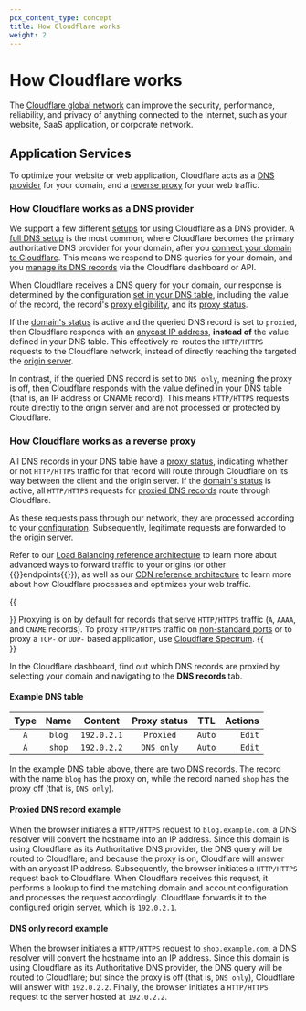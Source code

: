 ```yaml
---
pcx_content_type: concept
title: How Cloudflare works
weight: 2
---
```


# How Cloudflare works

The [Cloudflare global network](https://www.cloudflare.com/network/) can improve the security, performance, reliability, and privacy of anything connected to the Internet, such as your website, SaaS application, or corporate network.

## Application Services

To optimize your website or web application, Cloudflare acts as a [DNS provider](https://www.cloudflare.com/learning/dns/what-is-dns/) for your domain, and a [reverse proxy](https://www.cloudflare.com/learning/cdn/glossary/reverse-proxy/) for your web traffic.

### How Cloudflare works as a DNS provider

We support a few different [setups](/dns/zone-setups/) for using Cloudflare as a DNS provider. A [full DNS setup](/dns/zone-setups/full-setup/) is the most common, where Cloudflare becomes the primary authoritative DNS provider for your domain, after you [connect your domain to Cloudflare](/fundamentals/setup/manage-domains/connect-your-domain/). This means we respond to DNS queries for your domain, and you [manage its DNS records](/dns/manage-dns-records/how-to/create-dns-records/) via the Cloudflare dashboard or API.

When Cloudflare receives a DNS query for your domain, our response is determined by the configuration [set in your DNS table](/dns/manage-dns-records/how-to/create-dns-records/), including the value of the record, the record's [proxy eligibility](/dns/manage-dns-records/reference/proxied-dns-records/#proxy-eligibility), and its [proxy status](/dns/manage-dns-records/reference/proxied-dns-records/).

If the [domain's status](/dns/zone-setups/reference/domain-status/) is active and the queried DNS record is set to `proxied`, then Cloudflare responds with an [anycast IP address](/fundamentals/concepts/cloudflare-ip-addresses/), **instead of** the value defined in your DNS table. This effectively re-routes the `HTTP/HTTPS` requests to the Cloudflare network, instead of directly reaching the targeted the [origin server](https://www.cloudflare.com/learning/cdn/glossary/origin-server/).

In contrast, if the queried DNS record is set to `DNS only`, meaning the proxy is off, then Cloudflare responds with the value defined in your DNS table (that is, an IP address or CNAME record). This means `HTTP/HTTPS` requests route directly to the origin server and are not processed or protected by Cloudflare.

### How Cloudflare works as a reverse proxy

All DNS records in your DNS table have a [proxy status](/dns/manage-dns-records/reference/proxied-dns-records/), indicating whether or not `HTTP/HTTPS` traffic for that record will route through Cloudflare on its way between the client and the origin server. If the [domain's status](/dns/zone-setups/reference/domain-status/) is active, all `HTTP/HTTPS` requests for [proxied DNS records](/dns/manage-dns-records/reference/proxied-dns-records/#proxied-records) route through Cloudflare.

As these requests pass through our network, they are processed according to your [configuration](/fundamentals/setup/manage-domains/connect-your-domain/#domain-configurations). Subsequently, legitimate requests are forwarded to the origin server.

Refer to our [Load Balancing reference architecture](/reference-architecture/architectures/load-balancing/) to learn more about advanced ways to forward traffic to your origins (or other {{<glossary-tooltip term_id="endpoint" link="/glossary/?term=endpoint">}}endpoints{{</glossary-tooltip>}}), as well as our [CDN reference architecture](/reference-architecture/architectures/cdn/) to learn more about how Cloudflare processes and optimizes your web traffic.

{{<Aside type="note">}}
Proxying is on by default for records that serve `HTTP/HTTPS` traffic (`A`, `AAAA`, and `CNAME` records). To proxy `HTTP/HTTPS` traffic on [non-standard ports](/fundamentals/reference/network-ports/) or to proxy a `TCP-` or `UDP-` based application, use [Cloudflare Spectrum](/spectrum/).
{{</Aside>}}

In the Cloudflare dashboard, find out which DNS records are proxied by selecting your domain and navigating to the **DNS records** tab.

#### Example DNS table

| Type | Name | Content | Proxy status | TTL | Actions |
| :---: |  :---: |  :---: |  :---: |  :---: |  ---: |
| `A` | `blog` | `192.0.2.1` | `Proxied` | `Auto` | `Edit` |
| `A` | `shop` | `192.0.2.2` | `DNS only` | `Auto` | `Edit` |

In the example DNS table above, there are two DNS records. The record with the name `blog` has the proxy on, while the record named `shop` has the proxy off (that is, `DNS only`).

#### Proxied DNS record example

When the browser initiates a `HTTP/HTTPS` request to `blog.example.com`, a DNS resolver will convert the hostname into an IP address. Since this domain is using Cloudflare as its Authoritative DNS provider, the DNS query will be routed to Cloudflare; and because the proxy is on, Cloudflare will answer with an anycast IP address. Subsequently, the browser initiates a `HTTP/HTTPS` request back to Cloudflare. When Cloudflare receives this request, it performs a lookup to find the matching domain and account configuration and processes the request accordingly. Cloudflare forwards it to the configured origin server, which is `192.0.2.1`.

#### DNS only record example

When the browser initiates a `HTTP/HTTPS` request to `shop.example.com`, a DNS resolver will convert the hostname into an IP address. Since this domain is using Cloudflare as its Authoritative DNS provider, the DNS query will be routed to Cloudflare; but since the proxy is off (that is, `DNS only`), Cloudflare will answer with `192.0.2.2`. Finally, the browser initiates a `HTTP/HTTPS` request to the server hosted at `192.0.2.2`.

